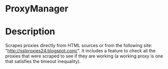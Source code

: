 # ProxyManager

# Description
Scrapes proxies directly from HTML sources or from the following site: "http://sslproxies24.blogspot.com/". It includes a feature to check all the proxies that were scraped to see if they are working (a working proxy is one that satisfies the timeout inequality).
